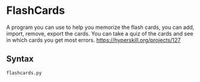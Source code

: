 # FlashCards
A program you can use to help you memorize the flash cards, you can add, import, remove, export the cards. 
You can take a quiz of the cards and see in which cards you get most errors. 
https://hyperskill.org/projects/127

## Syntax
```
flashcards.py
```
